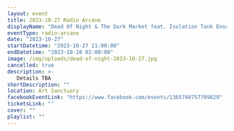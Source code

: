 ```yaml
---
layout: event
title: 2023-10-27 Radio Arcane
displayName: "Dead Of Night & The Dark Market feat. Isolation Tank Ensemble"
eventType: radio-arcane
date: "2023-10-27"
startDatetime: "2023-10-27 21:00:00"
endDatetime: "2023-10-28 02:00:00"
image: /img/uploads/dead-of-night-2023-10-27.jpg
cancelled: true
description: >-
   Details TBA
shortDescription: ""
location: Art Sanctuary
facebookEventLink: "https://www.facebook.com/events/1365740757709829"
ticketsLink: ""
cover: ""
playlist: ""
---
```

